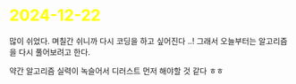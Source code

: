 # <span style="color:yellow">2024-12-22</span>

많이 쉬었다. 며칠간 쉬니까 다시 코딩을 하고 싶어진다 ..!
그래서 오늘부터는 알고리즘을 다시 풀어보려고 한다.

약간 알고리즘 실력이 녹슬어서 디러스트 먼저 해야할 것 같다 ㅎㅎ


